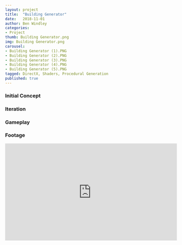 ```yaml
---
layout: project
title:  "Building Generator"
date:   2018-11-01
author: Ben Windley
categories:
- Project
thumb: Building Generator.png
img: Building Generator.png
carousel:
- Building Generator (1).PNG
- Building Generator (2).PNG
- Building Generator (3).PNG
- Building Generator (4).PNG
- Building Generator (5).PNG
tagged: DirectX, Shaders, Procedural Generation
published: true
---
```


### Initial Concept



### Iteration



### Gameplay



### Footage

<p style="text-align: center">
<iframe width="560" height="315" src="https://www.youtube.com/embed/Id_QHFOpT5Y?rel=0&amp;showinfo=0" frameborder="0" allow="autoplay; encrypted-media" allowfullscreen></iframe>
</p>